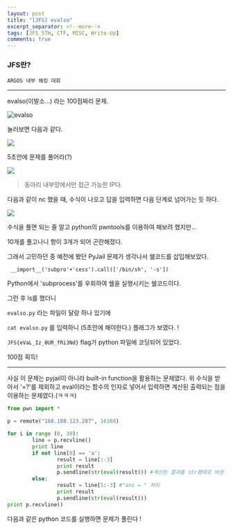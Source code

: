 ```yaml
---
layout: post
title: "[JFS] evalso"
excerpt_separator: <!--more-->
tags: [JFS_5TH, CTF, MISC, Write-Up]
comments: true
---
```


### JFS란?
	ARGOS 내부 해킹 대회

***

evalso(이발소...) 라는 100점짜리 문제.
<!--more-->

![evalso]({{site.baseurl}}/images/2018-12-06-JFS-evalso/00.PNG)



눌러보면 다음과 같다.

![]({{site.baseurl}}/images/2018-12-06-JFS-evalso/01.PNG)

5초안에 문제를 풀어라(?)

![]({{site.baseurl}}/images/2018-12-06-JFS-evalso/02.PNG)

>동아리 내부망에서만 접근 가능한 IP다.

다음과 같이 nc 했을 때, 수식이 나오고 답을 입력하면 다음 단계로 넘어가는 듯 하다.

![]({{site.baseurl}}/images/2018-12-06-JFS-evalso/03.PNG)

수식을 풀면 되는 줄 알고 python의 pwntools를 이용하여 해보려 했지만... 

10개를 풀고나니 항이 3개가 되어 곤란해졌다. 

그래서 고민하던 중 예전에 봤던 PyJail 문제가 생각나서 쉘코드를 삽입해보았다.

` __import__('subpro'+'cess').call(['/bin/sh', '-s'])`

Python에서 'subprocess'를 우회하여 쉘을 실행시키는 쉘코드이다.

그런 후 ls를 했더니

`evalso.py` 라는 파일이 달랑 하나 있기에

`cat evalso.py` 를 입력하니 (5초안에 해야한다.) 플래그가 보였다. !

`JFS{eVaL_Iz_0UR_fRi3Nd}` flag가 python 파일에 코딩되어 있었다.

100점 획득!



****

사실 이 문제는 pyjail이 아니라 built-in function을 활용하는 문제였다. 위 수식을 받아서 '=?'를 제외하고 eval이라는 함수의 인자로 넣어서 입력하면 계산된 출력되는 점을 이용하는 문제였다.(ㅋㅋㅋ)



```python
from pwn import *

p = remote("168.188.123.207", 16160)

for i in range (0, 30):
        line = p.recvline()
        print line
        if not line[0] == 'a':
                result = line[:-3]
                print result
                p.sendline(str(eval(result))) #계산된 결과를 str형태로 바꾼 후 서버에 보냄
        else:
                result = line[5:-3] #"ans = " 처리
                print result
                p.sendline(str(eval(result)))
print p.recvline()
```



다음과 같은 python 코드를 실행하면 문제가 풀린다 !
